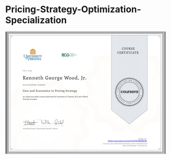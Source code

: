 # Pricing-Strategy-Optimization-Specialization

![Cost & Economics In Pricing Strategy](images/Cost_Economics_In_Pricing_Strategy.png)